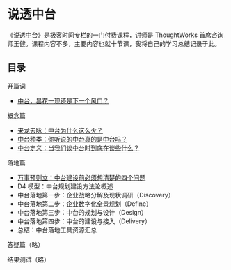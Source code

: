 # 说透中台

《[说透中台](http://gk.link/a/11wKQ)》是极客时间专栏的一门付费课程，讲师是 ThoughtWorks 首席咨询师王健。课程内容不多，主要内容也就十节课，我将自己的学习总结记录于此。

## 目录

开篇词

- [中台，昙花一现还是下一个风口？](./0.中台，昙花一现还是下一个风口？.md)

概念篇

- [来龙去脉：中台为什么这么火？](./1.来龙去脉：中台为什么这么火？.md)
- [中台种类：你听说的中台真的是中台吗？](./2.中台种类：你听说的中台真的是中台吗？.md)
- [中台定义：当我们谈中台时到底在谈些什么？](./3.中台定义：当我们谈中台时到底在谈些什么？.md)

落地篇

- [万事预则立：中台建设前必须想清楚的四个问题](./4.万事预则立：中台建设前必须想清楚的四个问题.md)
- D4 模型：中台规划建设方法论概述
- 中台落地第一步：企业战略分解及现状调研（Discovery）
- 中台落地第二步：企业数字化全景规划（Define）
- 中台落地第三步：中台的规划与设计（Design）
- 中台落地第四步：中台的建设与接入（Delivery）
- 总结：中台落地工具资源汇总

答疑篇（略）

结果测试（略）
